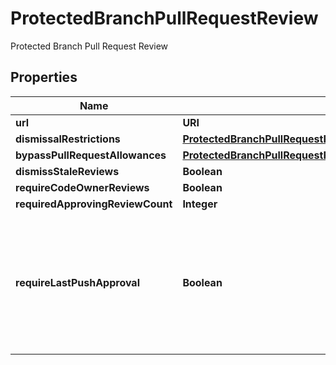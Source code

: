 

# ProtectedBranchPullRequestReview

Protected Branch Pull Request Review

## Properties

| Name | Type | Description | Notes |
|------------ | ------------- | ------------- | -------------|
|**url** | **URI** |  |  [optional] |
|**dismissalRestrictions** | [**ProtectedBranchPullRequestReviewDismissalRestrictions**](ProtectedBranchPullRequestReviewDismissalRestrictions.md) |  |  [optional] |
|**bypassPullRequestAllowances** | [**ProtectedBranchPullRequestReviewBypassPullRequestAllowances**](ProtectedBranchPullRequestReviewBypassPullRequestAllowances.md) |  |  [optional] |
|**dismissStaleReviews** | **Boolean** |  |  |
|**requireCodeOwnerReviews** | **Boolean** |  |  |
|**requiredApprovingReviewCount** | **Integer** |  |  [optional] |
|**requireLastPushApproval** | **Boolean** | Whether the most recent push must be approved by someone other than the person who pushed it. |  [optional] |



